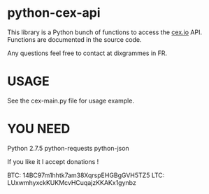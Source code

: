 python-cex-api
==============

This library is a Python bunch of functions to access the [cex.io](https://cex.io/r/0/stf25/0/) API.
Functions are documented in the source code.

Any questions feel free to contact at dixgrammes in FR.

USAGE
=====
See the cex-main.py file for usage example.

YOU NEED
========
Python 2.7.5
python-requests
python-json

If you like it I accept donations !

BTC: 14BC97m1hhtk7am38XqrspEHGBgGVH5TZ5
LTC: LUxwmhyxckKUKMcvHCuqajzKKAKx1gynbz
